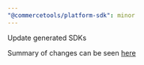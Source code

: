 ```yaml
---
"@commercetools/platform-sdk": minor
---
```


Update generated SDKs

Summary of changes can be seen [here](https://github.com/commercetools/commercetools-sdk-typescript/blob/master/changes.md)
